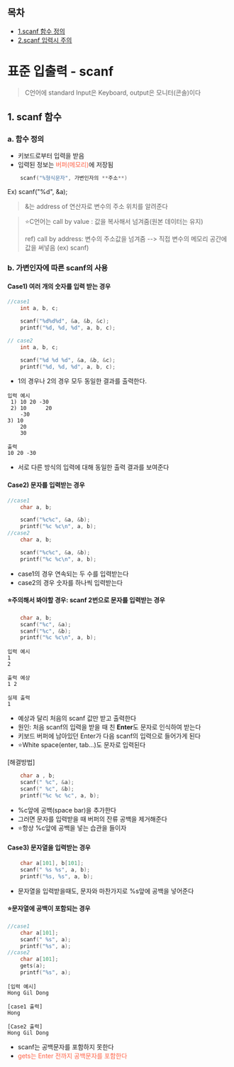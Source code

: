 ## 목차
- [1.scanf 함수 정의](#a.-함수-정의)
- [2.scanf 입력시 주의](#b.-가변인자에-따른-scanf의-사용)


# 표준 입출력 - scanf

> C언어에 standard Input은 Keyboard, output은 모니터(콘솔)이다

## 1. scanf 함수

### a. 함수 정의
- 키보드로부터 입력을 받음
- 입력된 정보는 <span style = "color: tomato"> 버퍼(메모리)</span>에 저장됨
```c
    scanf("%형식문자", 가변인자의 **주소**)
```

Ex) scanf("%d", &a);
> &는 address of 연산자로 변수의 주소 위치를 알려준다

> ⭐C언어는 call by value : 값을 복사해서 넘겨줌(원본 데이터는 유지)
> 
> ref) call by address: 변수의 주소값을 넘겨줌 --> 직접 변수의 메모리 공간에 값을 써넣음 (ex) scanf)

### b. 가변인자에 따른 scanf의 사용

#### Case1) 여러 개의 숫자를 입력 받는 경우

```c
//case1
    int a, b, c;

    scanf("%d%d%d", &a, &b, &c);
    printf("%d, %d, %d", a, b, c);

// case2
    int a, b, c;

    scanf("%d %d %d", &a, &b, &c);
    printf("%d, %d, %d", a, b, c);
```
- 1의 경우나 2의 경우 모두 동일한 결과를 출력한다.
```
입력 예시
 1) 10 20 -30
 2) 10      20
    -30
3) 10
    20
    30
```
```
출력
10 20 -30
```
- 서로 다른 방식의 입력에 대해 동일한 출력 결과를 보여준다
#### Case2) 문자를 입력받는 경우
```c
//case1
    char a, b;

    scanf("%c%c", &a, &b);
    printf("%c %c\n", a, b);
//case2
    char a, b;

    scanf("%c%c", &a, &b);
    printf("%c %c\n", a, b);
```
- case1의 경우 연속되는 두 수를 입력받는다
- case2의 경우 숫자를 하나씩 입력받는다

#### ⭐주의해서 봐야할 경우: scanf 2번으로 문자를 입력받는 경우
```c
    char a, b;
    scanf("%c", &a);
    scanf("%c", &b);
    printf("%c %c\n", a, b);
```

```
입력 예시
1
2

출력 예상
1 2

실제 출력
1

```
- 예상과 달리 처음의 scanf 값만 받고 출력한다
- 원인: 처음 scanf의 입력을 받을 때 친 **Enter**도 문자로 인식하여 받는다
- 키보드 버퍼에 남아있던 Enter가 다음 scanf의 입력으로 들어가게 된다
- ⭐White space(enter, tab...)도 문자로 입력된다

[해결방법]
```c
    char a , b;
    scanf(" %c", &a);
    scanf(" %c", &b);
    printf("%c %c %c", a, b);
```
- %c앞에 공백(space bar)을 추가한다
- 그러면 문자를 입력받을 때 버퍼의 잔류 공백을 제거해준다
- ⭐항상 %c앞에 공백을 넣는 습관을 들이자

#### Case3) 문자열을 입력받는 경우
```c
    char a[101], b[101];
    scanf(" %s %s", a, b);
    printf("%s, %s", a, b);
```
- 문자열을 입력받을때도, 문자와 마찬가지로 %s앞에 공백을 넣어준다

#### ⭐문자열에 공백이 포함되는 경우
```c
//case1
    char a[101];
    scanf(" %s", a);
    printf("%s", a);
//case2
    char a[101];
    gets(a);
    printf("%s", a);
```
```
[입력 예시]
Hong Gil Dong

[case1 출력]
Hong

[Case2 출력]
Hong Gil Dong
```
- scanf는 공백문자를 포함하지 못한다
- <span style="color:tomato">gets는 Enter 전까지 공백문자를 포함한다</span>

